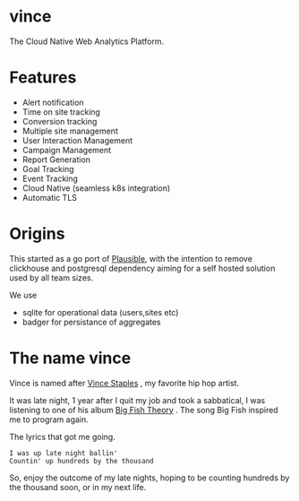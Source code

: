# vince

The Cloud Native Web Analytics Platform.


# Features

- Alert notification
- Time on site tracking
- Conversion tracking 
- Multiple site management
- User Interaction Management 
- Campaign Management 
- Report Generation
- Goal Tracking 
- Event Tracking 
- Cloud Native (seamless k8s integration)
- Automatic TLS

# Origins

This started as a go port of [Plausible](https://github.com/plausible/analytics), with 
the intention to remove clickhouse and postgresql dependency aiming for a self hosted solution
used by all team sizes.

We use 
- sqlite for operational data (users,sites etc)
- badger for persistance of aggregates


# The name vince 

Vince is named after [Vince Staples](https://en.wikipedia.org/wiki/Vince_Staples) , 
my favorite hip hop artist.

It was late night, 1 year after I quit my job and took a sabbatical, I was listening
to one of his album [Big Fish Theory](https://en.wikipedia.org/wiki/Big_Fish_Theory)
. The song Big Fish inspired me to program again.

The lyrics that got me going.
```
I was up late night ballin'
Countin' up hundreds by the thousand
```

So, enjoy the outcome of my late nights, hoping to be counting hundreds by the thousand
soon, or in my next life.
